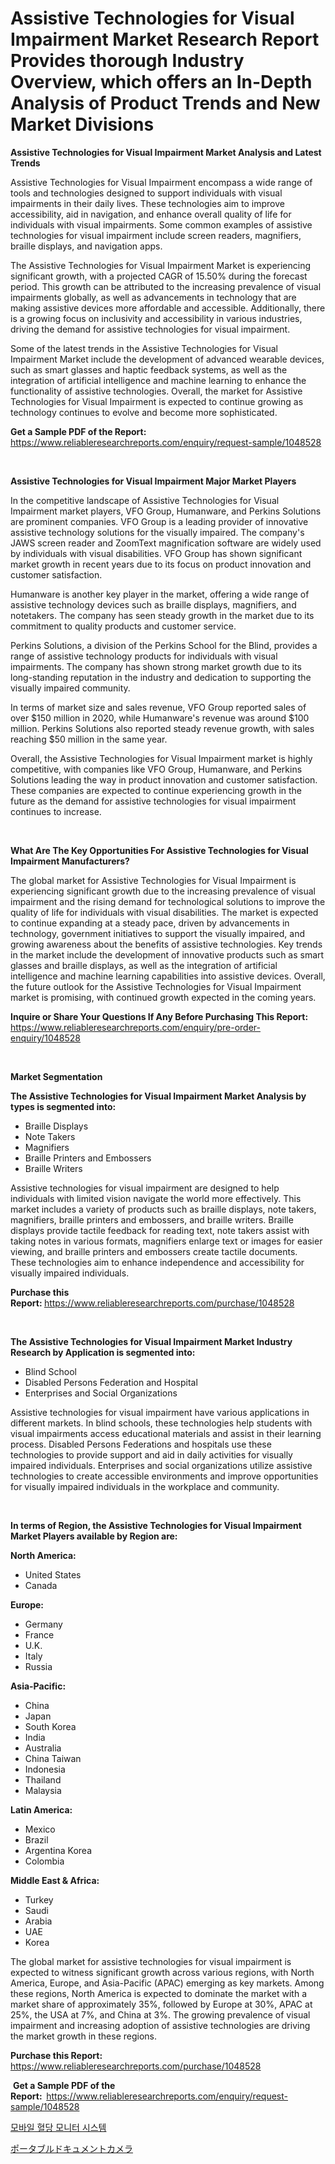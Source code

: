 <p><h1>Assistive Technologies for Visual Impairment Market Research Report Provides thorough Industry Overview, which offers an In-Depth Analysis of Product Trends and New Market Divisions</h1></p><p><strong>Assistive Technologies for Visual Impairment Market Analysis and Latest Trends</strong></p>
<p><p>Assistive Technologies for Visual Impairment encompass a wide range of tools and technologies designed to support individuals with visual impairments in their daily lives. These technologies aim to improve accessibility, aid in navigation, and enhance overall quality of life for individuals with visual impairments. Some common examples of assistive technologies for visual impairment include screen readers, magnifiers, braille displays, and navigation apps.</p><p>The Assistive Technologies for Visual Impairment Market is experiencing significant growth, with a projected CAGR of 15.50% during the forecast period. This growth can be attributed to the increasing prevalence of visual impairments globally, as well as advancements in technology that are making assistive devices more affordable and accessible. Additionally, there is a growing focus on inclusivity and accessibility in various industries, driving the demand for assistive technologies for visual impairment.</p><p>Some of the latest trends in the Assistive Technologies for Visual Impairment Market include the development of advanced wearable devices, such as smart glasses and haptic feedback systems, as well as the integration of artificial intelligence and machine learning to enhance the functionality of assistive technologies. Overall, the market for Assistive Technologies for Visual Impairment is expected to continue growing as technology continues to evolve and become more sophisticated.</p></p>
<p><strong>Get a Sample PDF of the Report:&nbsp;</strong> <a href="https://www.reliableresearchreports.com/enquiry/request-sample/1048528">https://www.reliableresearchreports.com/enquiry/request-sample/1048528</a></p>
<p>&nbsp;</p>
<p><strong>Assistive Technologies for Visual Impairment Major Market Players</strong></p>
<p><p>In the competitive landscape of Assistive Technologies for Visual Impairment market players, VFO Group, Humanware, and Perkins Solutions are prominent companies. VFO Group is a leading provider of innovative assistive technology solutions for the visually impaired. The company's JAWS screen reader and ZoomText magnification software are widely used by individuals with visual disabilities. VFO Group has shown significant market growth in recent years due to its focus on product innovation and customer satisfaction.</p><p>Humanware is another key player in the market, offering a wide range of assistive technology devices such as braille displays, magnifiers, and notetakers. The company has seen steady growth in the market due to its commitment to quality products and customer service.</p><p>Perkins Solutions, a division of the Perkins School for the Blind, provides a range of assistive technology products for individuals with visual impairments. The company has shown strong market growth due to its long-standing reputation in the industry and dedication to supporting the visually impaired community.</p><p>In terms of market size and sales revenue, VFO Group reported sales of over $150 million in 2020, while Humanware's revenue was around $100 million. Perkins Solutions also reported steady revenue growth, with sales reaching $50 million in the same year.</p><p>Overall, the Assistive Technologies for Visual Impairment market is highly competitive, with companies like VFO Group, Humanware, and Perkins Solutions leading the way in product innovation and customer satisfaction. These companies are expected to continue experiencing growth in the future as the demand for assistive technologies for visual impairment continues to increase.</p></p>
<p>&nbsp;</p>
<p><strong>What Are The Key Opportunities For Assistive Technologies for Visual Impairment Manufacturers?</strong></p>
<p><p>The global market for Assistive Technologies for Visual Impairment is experiencing significant growth due to the increasing prevalence of visual impairment and the rising demand for technological solutions to improve the quality of life for individuals with visual disabilities. The market is expected to continue expanding at a steady pace, driven by advancements in technology, government initiatives to support the visually impaired, and growing awareness about the benefits of assistive technologies. Key trends in the market include the development of innovative products such as smart glasses and braille displays, as well as the integration of artificial intelligence and machine learning capabilities into assistive devices. Overall, the future outlook for the Assistive Technologies for Visual Impairment market is promising, with continued growth expected in the coming years.</p></p>
<p><strong>Inquire or Share Your Questions If Any Before Purchasing This Report:</strong> <a href="https://www.reliableresearchreports.com/enquiry/pre-order-enquiry/1048528">https://www.reliableresearchreports.com/enquiry/pre-order-enquiry/1048528</a></p>
<p>&nbsp;</p>
<p><strong>Market Segmentation</strong></p>
<p><strong>The Assistive Technologies for Visual Impairment Market Analysis by types is segmented into:</strong></p>
<p><ul><li>Braille Displays</li><li>Note Takers</li><li>Magnifiers</li><li>Braille Printers and Embossers</li><li>Braille Writers</li></ul></p>
<p><p>Assistive technologies for visual impairment are designed to help individuals with limited vision navigate the world more effectively. This market includes a variety of products such as braille displays, note takers, magnifiers, braille printers and embossers, and braille writers. Braille displays provide tactile feedback for reading text, note takers assist with taking notes in various formats, magnifiers enlarge text or images for easier viewing, and braille printers and embossers create tactile documents. These technologies aim to enhance independence and accessibility for visually impaired individuals.</p></p>
<p><strong>Purchase this Report:&nbsp;</strong><a href="https://www.reliableresearchreports.com/purchase/1048528">https://www.reliableresearchreports.com/purchase/1048528</a></p>
<p>&nbsp;</p>
<p><strong>The Assistive Technologies for Visual Impairment Market Industry Research by Application is segmented into:</strong></p>
<p><ul><li>Blind School</li><li>Disabled Persons Federation and Hospital</li><li>Enterprises and Social Organizations</li></ul></p>
<p><p>Assistive technologies for visual impairment have various applications in different markets. In blind schools, these technologies help students with visual impairments access educational materials and assist in their learning process. Disabled Persons Federations and hospitals use these technologies to provide support and aid in daily activities for visually impaired individuals. Enterprises and social organizations utilize assistive technologies to create accessible environments and improve opportunities for visually impaired individuals in the workplace and community.</p></p>
<p>&nbsp;</p>
<p><strong>In terms of Region, the Assistive Technologies for Visual Impairment Market Players available by Region are:</strong></p>
<p>
    <p> <strong> North America: </strong>
        <ul>
            <li>United States</li>
            <li>Canada</li>
        </ul>
        </p> 
    <p> <strong> Europe: </strong>
        <ul>
            <li>Germany</li>
            <li>France</li>
            <li>U.K.</li>
            <li>Italy</li>
            <li>Russia</li>
        </ul>
        </p> 
    <p> <strong> Asia-Pacific: </strong>
        <ul>
            <li>China</li>
            <li>Japan</li>
            <li>South Korea</li>
            <li>India</li>
            <li>Australia</li>
            <li>China Taiwan</li>
            <li>Indonesia</li>
            <li>Thailand</li>
            <li>Malaysia</li>
        </ul>
        </p> 
    <p> <strong> Latin America: </strong>
        <ul>
            <li>Mexico</li>
            <li>Brazil</li>
            <li>Argentina Korea</li>
            <li>Colombia</li>
        </ul>
        </p> 
    <p> <strong> Middle East & Africa: </strong>
        <ul>
            <li>Turkey</li>
            <li>Saudi</li>
            <li>Arabia</li>
            <li>UAE</li>
            <li>Korea</li>
        </ul>
    </p>
    </p>
<p><p>The global market for assistive technologies for visual impairment is expected to witness significant growth across various regions, with North America, Europe, and Asia-Pacific (APAC) emerging as key markets. Among these regions, North America is expected to dominate the market with a market share of approximately 35%, followed by Europe at 30%, APAC at 25%, the USA at 7%, and China at 3%. The growing prevalence of visual impairment and increasing adoption of assistive technologies are driving the market growth in these regions.</p></p>
<p><strong>Purchase this Report: </strong><a href="https://www.reliableresearchreports.com/purchase/1048528">https://www.reliableresearchreports.com/purchase/1048528</a></p>
<p>&nbsp;<strong>Get a Sample PDF of the Report:&nbsp;&nbsp;</strong><a href="https://www.reliableresearchreports.com/enquiry/request-sample/1048528">https://www.reliableresearchreports.com/enquiry/request-sample/1048528</a></p>
<p><strong></strong></p>
<p><p><a href="https://github.com/vsap75a286l/Market-Research-Report-List-1/blob/main/72318152449.md">모바일 혈당 모니터 시스템</a></p><p><a href="https://medium.com/@lillianamurazik2023/%E3%83%9D%E3%83%BC%E3%82%BF%E3%83%96%E3%83%AB-%E3%83%89%E3%82%AD%E3%83%A5%E3%83%A1%E3%83%B3%E3%83%88-%E3%82%AB%E3%83%A1%E3%83%A9%E5%B8%82%E5%A0%B4%E5%88%86%E6%9E%90-%E3%81%9D%E3%81%AEcagr-%E5%B8%82%E5%A0%B4%E3%82%BB%E3%82%B0%E3%83%A1%E3%83%B3%E3%83%86%E3%83%BC%E3%82%B7%E3%83%A7%E3%83%B3-%E3%81%8A%E3%82%88%E3%81%B3%E3%82%B0%E3%83%AD%E3%83%BC%E3%83%90%E3%83%AB%E7%94%A3%E6%A5%AD%E6%A6%82%E8%A6%81-5f49ef015e0e">ポータブルドキュメントカメラ</a></p></p>